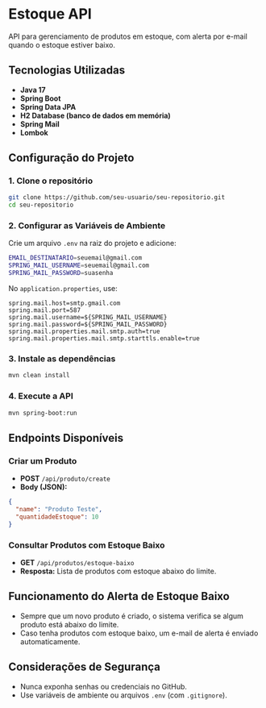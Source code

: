 # Estoque API

API para gerenciamento de produtos em estoque, com alerta por e-mail quando o estoque estiver baixo.

## Tecnologias Utilizadas
- **Java 17**
- **Spring Boot**
- **Spring Data JPA**
- **H2 Database (banco de dados em memória)**
- **Spring Mail**
- **Lombok**

## Configuração do Projeto

### 1. Clone o repositório
```sh
git clone https://github.com/seu-usuario/seu-repositorio.git
cd seu-repositorio
```

### 2. Configurar as Variáveis de Ambiente
Crie um arquivo `.env` na raiz do projeto e adicione:
```sh
EMAIL_DESTINATARIO=seuemail@gmail.com
SPRING_MAIL_USERNAME=seuemail@gmail.com
SPRING_MAIL_PASSWORD=suasenha
```

No `application.properties`, use:
```properties
spring.mail.host=smtp.gmail.com
spring.mail.port=587
spring.mail.username=${SPRING_MAIL_USERNAME}
spring.mail.password=${SPRING_MAIL_PASSWORD}
spring.mail.properties.mail.smtp.auth=true
spring.mail.properties.mail.smtp.starttls.enable=true
```

### 3. Instale as dependências
```sh
mvn clean install
```

### 4. Execute a API
```sh
mvn spring-boot:run
```

## Endpoints Disponíveis

### Criar um Produto
- **POST** `/api/produto/create`
- **Body (JSON):**
```json
{
  "name": "Produto Teste",
  "quantidadeEstoque": 10
}
```

### Consultar Produtos com Estoque Baixo
- **GET** `/api/produtos/estoque-baixo`
- **Resposta:** Lista de produtos com estoque abaixo do limite.

## Funcionamento do Alerta de Estoque Baixo
- Sempre que um novo produto é criado, o sistema verifica se algum produto está abaixo do limite.
- Caso tenha produtos com estoque baixo, um e-mail de alerta é enviado automaticamente.

## Considerações de Segurança
- Nunca exponha senhas ou credenciais no GitHub.
- Use variáveis de ambiente ou arquivos `.env` (com `.gitignore`).

